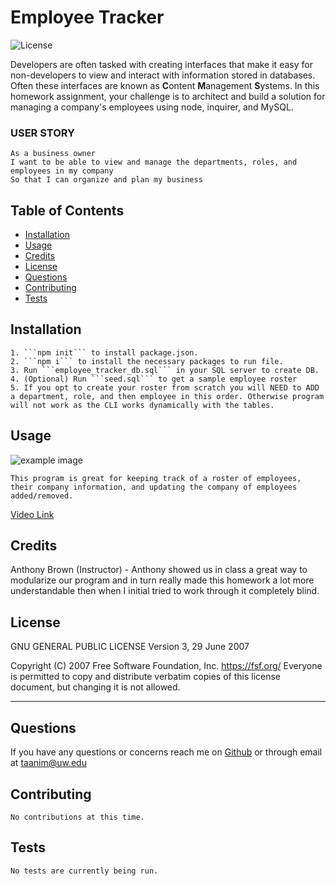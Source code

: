 # Employee Tracker
![License](https://img.shields.io/badge/license-GPLv3-blue)

Developers are often tasked with creating interfaces that make it easy for non-developers to view and interact with information stored in databases. Often these interfaces are known as **C**ontent **M**anagement **S**ystems. In this homework assignment, your challenge is to architect and build a solution for managing a company's employees using node, inquirer, and MySQL.

### USER STORY
```
As a business owner
I want to be able to view and manage the departments, roles, and employees in my company
So that I can organize and plan my business
```

## Table of Contents
* [Installation](#installation)
* [Usage](#usage)
* [Credits](#credits)
* [License](#license)
* [Questions](#questions)
* [Contributing](#contributing)
* [Tests](#tests)

## Installation
    1. ```npm init``` to install package.json.
    2. ```npm i``` to install the necessary packages to run file.
    3. Run ```employee_tracker_db.sql``` in your SQL server to create DB.
    4. (Optional) Run ```seed.sql``` to get a sample employee roster
    5. If you opt to create your roster from scratch you will NEED to ADD a department, role, and then employee in this order. Otherwise program will not work as the CLI works dynamically with the tables.

## Usage
![example image]()

    This program is great for keeping track of a roster of employees, their company information, and updating the company of employees added/removed.

[Video Link](https://github.com/TaaniBravo)

## Credits
Anthony Brown (Instructor) - Anthony showed us in class a great way to modularize our program and in turn really made this homework a lot more understandable then when I initial tried to work through it completely blind.


## License
GNU GENERAL PUBLIC LICENSE
Version 3, 29 June 2007

Copyright (C) 2007 Free Software Foundation, Inc. <https://fsf.org/>
Everyone is permitted to copy and distribute verbatim copies
of this license document, but changing it is not allowed.

---
## Questions
If you have any questions or concerns reach me on [Github](https://github.com/TaaniBravo) or through email at <taanim@uw.edu>

## Contributing
    No contributions at this time.

## Tests
    No tests are currently being run.

